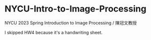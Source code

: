 # NYCU-Intro-to-Image-Processing
NYCU 2023 Spring Introduction to Image Processing / 陳冠文教授  
  
I skipped HW4 because it's a handwriting sheet.
